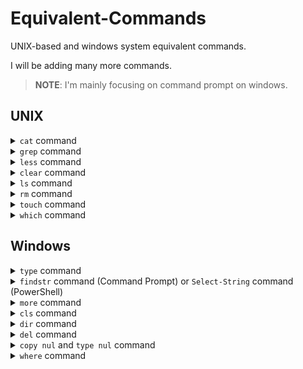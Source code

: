 # Equivalent-Commands

UNIX-based and windows system equivalent commands.

I will be adding many more commands.

> **NOTE**: I'm mainly focusing on command prompt on windows.

## UNIX

<details markdown="1">
  <summary><code>cat</code> command</summary>
  <br />

  ```batch
    :: `cat` command is `type` on windows.

    type file.txt
  ```
</details>

<details markdown="1">
  <summary><code>grep</code> command</summary>
  <br />

  ```batch
    :: `grep` command is `findstr` (Command Prompt) on windows.

    findstr "foo"
  ```

  ```powershell
    # `grep` command is `Select-String` (PowerShell) on windows.

    Select-String "foo"
  ```
</details>

<details markdown="1">
  <summary><code>less</code> command</summary>
  <br />

  ```batch
    :: `less` command is equivalent to `more` command on windows, but `less` is more powerful.
    :: you can install `less` on windows, but `more` is on by default.

    more
  ```
</details>

<details markdown="1">
  <summary><code>clear</code> command</summary>
  <br />

  ```batch
    :: `clear` command is `cls` command on windows.
    :: `clear` command works on PowerShell as well.

    cls
  ```
</details>

<details markdown="1">
  <summary><code>ls</code> command</summary>
  <br />

  ```batch
    :: `ls` command is `dir` command on windows.
    :: `ls` command works on PowerShell as well.

    dir
  ```
</details>

<details markdown="1">
  <summary><code>rm</code> command</summary>
  <br />

  ```batch
    :: `rm` command is `del` command on windows.
    :: `rm` command works on PowerShell as well.

    del file.txt
  ```
</details>

<details markdown="1">
  <summary><code>touch</code> command</summary>
  <br />

  ```batch
    :: `touch` command is `copy nul` or `type nul` command on windows.

    type nul >> "file.txt"
  ```

  ```batch
    :: Does not work on PowerShell.

    copy nul "file.txt"
  ```
</details>

<details markdown="1">
  <summary><code>which</code> command</summary>
  <br />

  ```batch
    :: `which` command is `where` on windows.

    where git
  ```
</details>

## Windows

<details>
  <summary><code>type</code> command</summary>
  <br />

  ```bash
    # `type` command is `cat` on UNIX.

    cat file.txt
  ```
</details>

<details>
  <summary><code>findstr</code> command (Command Prompt) or <code>Select-String</code> command (PowerShell)</summary>
  <br />

  ```bash
    # `findstr` and `Select-String` command is grep on UNIX.

    grep "foo"
  ```
</details>

<details>
  <summary><code>more</code> command</summary>
  <br />

  ```bash
    # `more` command is equivalent to `less` command on UNIX, but it's not as powerful.
    # you can install `less` on windows.

    less
  ```
</details>

<details>
  <summary><code>cls</code> command</summary>
  <br />

  ```bash
    # `cls` command is `clear` command on UNIX.
    # `clear` command works on PowerShell as well.

    clear
  ```
</details>

<details>
  <summary><code>dir</code> command</summary>
  <br />

  ```bash
    # `dir` command is `ls` command on UNIX.

    ls
  ```
</details>

<details>
  <summary><code>del</code> command</summary>
  <br />

  ```bash
    # `del` command is `rm` command on UNIX.

    rm file.txt
  ```
</details>

<details>
  <summary><code>copy nul</code> and <code>type nul</code> command</summary>
  <br />

  ```bash
    # `copy nul` or `type nul` command is `touch` command on UNIX.

    touch file.txt
  ```
</details>

<details>
  <summary><code>where</code> command</summary>
  <br />

  ```bash
    # `where` command is `which` on UNIX.

    which git
  ```
</details>
